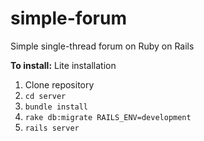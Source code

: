 simple-forum
============

Simple single-thread forum on Ruby on Rails

__To install:__
Lite installation
1. Clone repository
2. `cd server`
3. `bundle install`
4. `rake db:migrate RAILS_ENV=development`
5. `rails server`